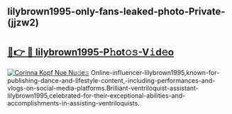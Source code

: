 ## lilybrown1995-only-fans​-leaked-photo​-Private-(jjzw2)


# <h2><a href="https://mediaupload.pro?title=lilybrown1995&ref=git">🔗👉 🔴 lilybrown1995-P𝚑ot𝚘𝚜-V𝚒d𝚎o</a></h2>

[![Corinna Kopf Nue Nu𝚍e𝚜](https://i.imgur.com/0qMVB7G.gif)](https://mediaupload.pro?title=lilybrown1995&ref=git)
Online-influencer-lilybrown1995,known-for-publishing-dance-and-lifestyle-content,-including-performances-and-vlogs-on-social-media-platforms.Brilliant-ventriloquist-assistant-lilybrown1995,celebrated-for-their-exceptional-abilities-and-accomplishments-in-assisting-ventriloquists.  